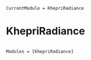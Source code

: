 ```@meta
CurrentModule = KhepriRadiance
```

# KhepriRadiance

```@index
```

```@autodocs
Modules = [KhepriRadiance]
```
